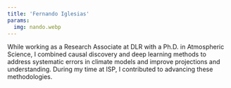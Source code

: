 ```yaml
---
title: 'Fernando Iglesias'
params:
  img: nando.webp
---
```


While working as a Research Associate at DLR with a Ph.D. in Atmospheric Science, I combined causal discovery and deep learning methods to address systematic errors in climate models and improve projections and understanding. During my time at ISP, I contributed to advancing these methodologies.
